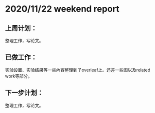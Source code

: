 # 2020/11/22 weekend report
## 上周计划：

整理工作，写论文。

## 已做工作：

实验设置、实验结果等一些內容整理到了overleaf上。还差一些图以及related work等部分。

## 下一步计划：

整理工作，写论文。